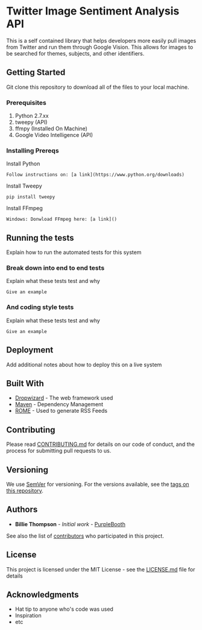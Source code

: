 # Twitter Image Sentiment Analysis API
This is a self contained library that helps developers more easily pull images from Twitter and run them through Google Vision. This allows for images to be searched for themes, subjects, and other identifiers.

## Getting Started
Git clone this repository to download all of the files to your local machine.

### Prerequisites
1. Python 2.7.xx
1. tweepy (API)
1. ffmpy (Installed On Machine)
1. Google Video Intelligence (API)

### Installing Prereqs

Install Python
```
Follow instructions on: [a link](https://www.python.org/downloads)
```

Install Tweepy
```
pip install tweepy
```

Install FFmpeg
```
Windows: Donwload FFmpeg here: [a link]()
```


## Running the tests

Explain how to run the automated tests for this system

### Break down into end to end tests

Explain what these tests test and why

```
Give an example
```

### And coding style tests

Explain what these tests test and why

```
Give an example
```

## Deployment

Add additional notes about how to deploy this on a live system

## Built With

* [Dropwizard](http://www.dropwizard.io/1.0.2/docs/) - The web framework used
* [Maven](https://maven.apache.org/) - Dependency Management
* [ROME](https://rometools.github.io/rome/) - Used to generate RSS Feeds

## Contributing

Please read [CONTRIBUTING.md](https://gist.github.com/PurpleBooth/b24679402957c63ec426) for details on our code of conduct, and the process for submitting pull requests to us.

## Versioning

We use [SemVer](http://semver.org/) for versioning. For the versions available, see the [tags on this repository](https://github.com/your/project/tags). 

## Authors

* **Billie Thompson** - *Initial work* - [PurpleBooth](https://github.com/PurpleBooth)

See also the list of [contributors](https://github.com/your/project/contributors) who participated in this project.

## License

This project is licensed under the MIT License - see the [LICENSE.md](LICENSE.md) file for details

## Acknowledgments

* Hat tip to anyone who's code was used
* Inspiration
* etc
